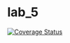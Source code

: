 # lab_5
[![Coverage Status](https://coveralls.io/repos/github/chvikandr/lab_5/badge.svg?branch=main)](https://coveralls.io/github/chvikandr/lab_5?branch=main)
